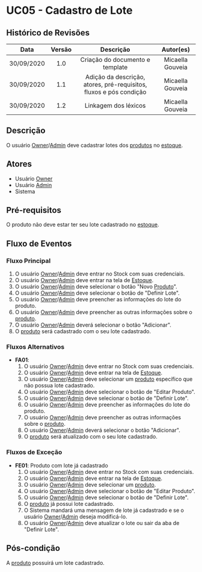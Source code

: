 # UC05 - Cadastro de Lote

## Histórico de Revisões

| Data | Versão | Descrição | Autor(es) |
|:----:|:------:|:---------:|:---------:|
| 30/09/2020 | 1.0 | Criação do documento e template | Micaella Gouveia |
| 30/09/2020 | 1.1 | Adição da descrição, atores, pré-requisitos, fluxos e pós condição | Micaella Gouveia |
| 30/09/2020 | 1.2 | Linkagem dos léxicos | Micaella Gouveia |

## Descrição
O usuário [Owner](Modeling/objeto?id=Owner)/[Admin](Modeling/objeto?id=Admin) deve cadastrar lotes dos [produtos](Modeling/objeto?id=Produto) no [estoque](Modeling/objeto?id=Estoque).

## Atores
* Usuário [Owner](Modeling/objeto?id=Owner)
* Usuário [Admin](Modeling/objeto?id=Admin)
* Sistema

## Pré-requisitos
O produto não deve estar ter seu lote cadastrado no [estoque](Modeling/objeto?id=Estoque).

## Fluxo de Eventos
### Fluxo Principal
1. O usuário [Owner](Modeling/objeto?id=Owner)/[Admin](Modeling/objeto?id=Admin) deve entrar no Stock com suas credenciais.
2. O usuário [Owner](Modeling/objeto?id=Owner)/[Admin](Modeling/objeto?id=Admin) deve entrar na tela de [Estoque](Modeling/objeto?id=Estoque).
3. O usuário [Owner](Modeling/objeto?id=Owner)/[Admin](Modeling/objeto?id=Admin) deve selecionar o botão "Novo [Produto](Modeling/objeto?id=Produto)".
4. O usuário [Owner](Modeling/objeto?id=Owner)/[Admin](Modeling/objeto?id=Admin) deve selecionar o botão de "Definir Lote".
5. O usuário [Owner](Modeling/objeto?id=Owner)/[Admin](Modeling/objeto?id=Admin) deve preencher as informações do lote do produto.
6. O usuário [Owner](Modeling/objeto?id=Owner)/[Admin](Modeling/objeto?id=Admin) deve preencher as outras informações sobre o [produto](Modeling/objeto?id=Produto).
7. O usuário [Owner](Modeling/objeto?id=Owner)/[Admin](Modeling/objeto?id=Admin) deverá selecionar o botão "Adicionar".
8. O [produto](Modeling/objeto?id=Produto) será cadastrado com o seu lote cadastrado.

### Fluxos Alternativos
* **FA01**:
    1. O usuário [Owner](Modeling/objeto?id=Owner)/[Admin](Modeling/objeto?id=Admin) deve entrar no Stock com suas credenciais.
    2. O usuário [Owner](Modeling/objeto?id=Owner)/[Admin](Modeling/objeto?id=Admin) deve entrar na tela de [Estoque](Modeling/objeto?id=Estoque).
    3. O usuário [Owner](Modeling/objeto?id=Owner)/[Admin](Modeling/objeto?id=Admin) deve selecionar um [produto](Modeling/objeto?id=Produto) específico que não possua lote cadastrado.
    4. O usuário [Owner](Modeling/objeto?id=Owner)/[Admin](Modeling/objeto?id=Admin) deve selecionar o botão de "Editar Produto".
    4. O usuário [Owner](Modeling/objeto?id=Owner)/[Admin](Modeling/objeto?id=Admin) deve selecionar o botão de "Definir Lote".
    5. O usuário [Owner](Modeling/objeto?id=Owner)/[Admin](Modeling/objeto?id=Admin) deve preencher as informações do lote do produto.
    6. O usuário [Owner](Modeling/objeto?id=Owner)/[Admin](Modeling/objeto?id=Admin) deve preencher as outras informações sobre o [produto](Modeling/objeto?id=Produto).
    7. O usuário [Owner](Modeling/objeto?id=Owner)/[Admin](Modeling/objeto?id=Admin) deverá selecionar o botão "Adicionar".
    8. O [produto](Modeling/objeto?id=Produto) será atualizado com o seu lote cadastrado.
### Fluxos de Exceção
* **FE01**: Produto com lote já cadastrado
    1. O usuário [Owner](Modeling/objeto?id=Owner)/[Admin](Modeling/objeto?id=Admin) deve entrar no Stock com suas credenciais.
    2. O usuário [Owner](Modeling/objeto?id=Owner)/[Admin](Modeling/objeto?id=Admin) deve entrar na tela de [Estoque](Modeling/objeto?id=Estoque).
    3. O usuário [Owner](Modeling/objeto?id=Owner)/[Admin](Modeling/objeto?id=Admin) deve selecionar um [produto](Modeling/objeto?id=Produto).
    4. O usuário [Owner](Modeling/objeto?id=Owner)/[Admin](Modeling/objeto?id=Admin) deve selecionar o botão de "Editar Produto".
    4. O usuário [Owner](Modeling/objeto?id=Owner)/[Admin](Modeling/objeto?id=Admin) deve selecionar o botão de "Definir Lote".
    5. O [produto](Modeling/objeto?id=Produto) já possui lote cadastrado.
    6. O Sistema mandará uma mensagem de lote já cadastrado e se o usuário [Owner](Modeling/objeto?id=Owner)/[Admin](Modeling/objeto?id=Admin) deseja modificá-lo.
    7. O usuário [Owner](Modeling/objeto?id=Owner)/[Admin](Modeling/objeto?id=Admin) deve atualizar o lote ou sair da aba de "Definir Lote".


## Pós-condição
 A [produto](Modeling/objeto?id=Produto) possuirá um lote cadastrado.